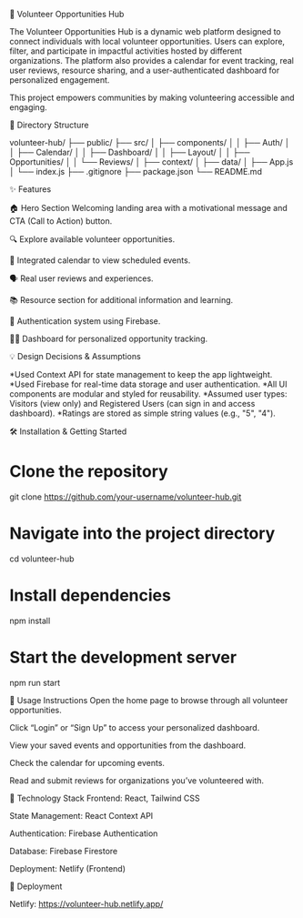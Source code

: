 🌟 Volunteer Opportunities Hub

The Volunteer Opportunities Hub is a dynamic web platform designed to connect individuals with local volunteer opportunities. Users can explore, filter, and participate in impactful activities hosted by different organizations. The platform also provides a calendar for event tracking, real user reviews, resource sharing, and a user-authenticated dashboard for personalized engagement.

This project empowers communities by making volunteering accessible and engaging.


📁 Directory Structure

volunteer-hub/
├── public/
├── src/
│   ├── components/
│   │   ├── Auth/
│   │   ├── Calendar/
│   │   ├── Dashboard/
│   │   ├── Layout/
│   │   ├── Opportunities/
│   │   └── Reviews/
│   ├── context/
│   ├── data/
│   ├── App.js
│   └── index.js
├── .gitignore
├── package.json
└── README.md


✨ Features

🏠 Hero Section Welcoming landing area with a motivational message and CTA (Call to Action) button.

🔍 Explore available volunteer opportunities.

📅 Integrated calendar to view scheduled events.

🗣️ Real user reviews and experiences.

📚 Resource section for additional information and learning.

👤 Authentication system using Firebase.

🧑‍💼 Dashboard for personalized opportunity tracking.

💡 Design Decisions & Assumptions

   *Used Context API for state management to keep the app lightweight.
   *Used Firebase for real-time data storage and user authentication.
   *All UI components are modular and styled for reusability.
   *Assumed user types: Visitors (view only) and Registered Users (can sign in and access dashboard).
   *Ratings are stored as simple string values (e.g., "5", "4").

🛠 Installation & Getting Started

# Clone the repository
git clone https://github.com/your-username/volunteer-hub.git

# Navigate into the project directory
cd volunteer-hub

# Install dependencies
npm install

# Start the development server
npm  run start

🧪 Usage Instructions
Open the home page to browse through all volunteer opportunities.

Click “Login” or “Sign Up” to access your personalized dashboard.

View your saved events and opportunities from the dashboard.

Check the calendar for upcoming events.

Read and submit reviews for organizations you’ve volunteered with.


🧰 Technology Stack
Frontend: React, Tailwind CSS

State Management: React Context API

Authentication: Firebase Authentication

Database: Firebase Firestore

Deployment: Netlify (Frontend)


🚀 Deployment

Netlify: https://volunteer-hub.netlify.app/
